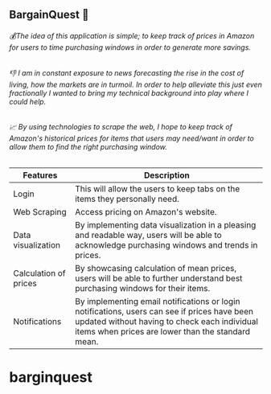 ## BargainQuest :rocket:

###### :moneybag:The idea of this application is simple; to keep track of prices in Amazon for users to time purchasing windows in order to generate more savings.

###### :thumbsdown: I am in constant exposure to news forecasting the rise in the cost of living, how the markets are in turmoil. In order to help alleviate this just even fractionally I wanted to bring my technical background into play where I could help.

###### :chart_with_upwards_trend: By using technologies to scrape the web, I hope to keep track of Amazon's historical prices for items that users may need/want in order to allow them to find the right purchasing window.

| Features              | Description                                                                                                                                                                                       |
| --------------------- | ------------------------------------------------------------------------------------------------------------------------------------------------------------------------------------------------- |
| Login                 | This will allow the users to keep tabs on the items they personally need.                                                                                                                         |
| Web Scraping          | Access pricing on Amazon's website.                                                                                                                                                               |
| Data visualization    | By implementing data visualization in a pleasing and readable way, users will be able to acknowledge purchasing windows and trends in prices.                                                     |
| Calculation of prices | By showcasing calculation of mean prices, users will be able to further understand best purchasing windows for their items.                                                                       |
| Notifications         | By implementing email notifications or login notifications, users can see if prices have been updated without having to check each individual items when prices are lower than the standard mean. |
# barginquest
